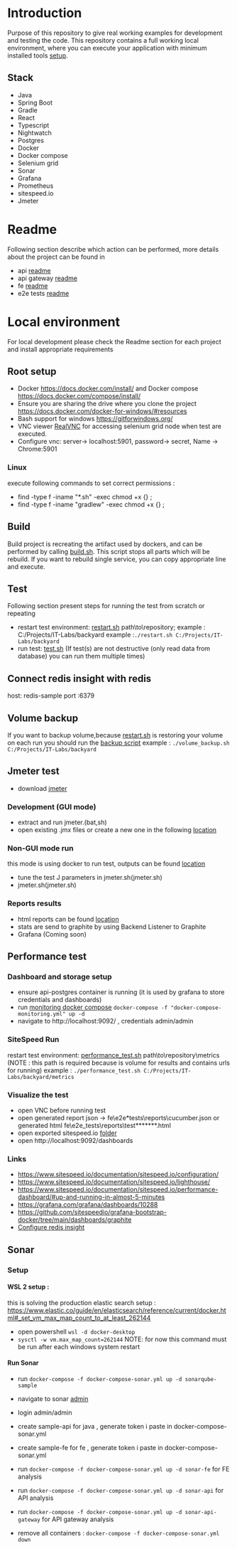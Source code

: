 # Introduction

Purpose of this repository to give real working examples for development and testing the code.
This repository contains a full working local environment, where you can execute your application with minimum installed tools [setup](#root-setup).

## Stack

- Java
- Spring Boot
- Gradle
- React
- Typescript
- Nightwatch
- Postgres
- Docker
- Docker compose
- Selenium grid
- Sonar
- Grafana
- Prometheus
- sitespeed.io
- Jmeter

# Readme

Following section describe which action can be performed, more details about the project can be found in

- api [readme](api/README.md)
- api gateway [readme](api-gateway/README.md)
- fe [readme](fe/app/README.md)
- e2e tests [readme](fe/e2e_tests/Readme.md)

# Local environment

For local development please check the Readme section for each project and install appropriate requirements

## Root setup

- Docker https://docs.docker.com/install/ and Docker compose https://docs.docker.com/compose/install/
- Ensure you are sharing the drive where you clone the project https://docs.docker.com/docker-for-windows/#resources
- Bash support for windows https://gitforwindows.org/
- VNC viewer [RealVNC](https://www.realvnc.com/en/connect/download/viewer/) for accessing selenium grid node when test are executed.
- Configure vnc: server-> localhost:5901, password-> secret, Name -> Chrome:5901

### Linux

execute following commands to set correct permissions :

- find -type f -iname "\*.sh" -exec chmod +x {} \;
- find -type f -iname "gradlew" -exec chmod +x {} \;

## Build

Build project is recreating the artifact used by dockers,
and can be performed by calling [build.sh](build.sh). This script stops all parts which will be rebuild. If you want to rebuild single service, you can copy appropriate line and execute.

## Test

Following section present steps for running the test from scratch or repeating

- restart test environment: [restart.sh](restart.sh) path\to\repository; example : C:/Projects/IT-Labs/backyard
  example :`./restart.sh C:/Projects/IT-Labs/backyard`
- run test: [test.sh](test.sh) (If test(s) are not destructive (only read data from database) you can run them multiple times)

## Connect redis insight with redis

host: redis-sample
port :6379

## Volume backup

If you want to backup volume,because [restart.sh](restart.sh) is restoring your volume on each run
you should run the [backup script](volume_backup.sh)
example : `./volume_backup.sh C:/Projects/IT-Labs/backyard`

## Jmeter test

- download [jmeter](https://jmeter.apache.org/download_jmeter.cgi)

### Development (GUI mode)

- extract and run jmeter.(bat,sh)
- open existing .jmx files or create a new one in the following [location](jmeter/tests)

### Non-GUI mode run

this mode is using docker to run test, outputs can be found [location](jmeter)

- tune the test J parameters in jmeter.sh(jmeter.sh)
- jmeter.sh(jmeter.sh)

### Reports results

- html reports can be found [location](jmeter/reports)
- stats are send to graphite by using Backend Listener to Graphite
- Grafana (Coming soon)

## Performance test

### Dashboard and storage setup

- ensure api-postgres container is running (it is used by grafana to store credentials and dashboards)
- run [monitoring docker compose](docker-compose-monitoring.yml) `docker-compose -f "docker-compose-monitoring.yml" up -d`
- navigate to http://localhost:9092/ , credentials admin/admin

### SiteSpeed Run

restart test environment: [performance_test.sh](performance_test.sh) path\to\repository\metrics (NOTE : this path is required because is volume for results and contains urls for running)
example : `./performance_test.sh C:/Projects/IT-Labs/backyard/metrics`

### Visualize the test

- open VNC before running test
- open generated report json -> fe\e2e\*tests\reports\cucumber.json or generated html fe\e2e_tests\reports\test**\*\*\***.html
- open exported sitespeed.io [folder](metrics)
- open http://localhost:9092/dashboards

### Links

- https://www.sitespeed.io/documentation/sitespeed.io/configuration/
- https://www.sitespeed.io/documentation/sitespeed.io/lighthouse/
- https://www.sitespeed.io/documentation/sitespeed.io/performance-dashboard/#up-and-running-in-almost-5-minutes
- https://grafana.com/grafana/dashboards/10288
- https://github.com/sitespeedio/grafana-bootstrap-docker/tree/main/dashboards/graphite
- [Configure redis insight](https://docs.redislabs.com/latest/ri/using-redisinsight/)

## Sonar

### Setup

#### WSL 2 setup :

this is solving the production elastic search setup : https://www.elastic.co/guide/en/elasticsearch/reference/current/docker.html#_set_vm_max_map_count_to_at_least_262144

- open powershell `wsl -d docker-desktop`
- `sysctl -w vm.max_map_count=262144`
  NOTE: for now this command must be run after each windows system restart

#### Run Sonar

- run `docker-compose -f docker-compose-sonar.yml up -d sonarqube-sample`
- navigate to sonar [admin](http://localhost:9001)
- login admin/admin
- create sample-api for java , generate token i paste in docker-compose-sonar.yml
- create sample-fe for fe , generate token i paste in docker-compose-sonar.yml

- run `docker-compose -f docker-compose-sonar.yml up -d sonar-fe` for FE analysis
- run `docker-compose -f docker-compose-sonar.yml up -d sonar-api` for API analysis
- run `docker-compose -f docker-compose-sonar.yml up -d sonar-api-gateway` for API gateway analysis
- remove all containers : `docker-compose -f docker-compose-sonar.yml down`
